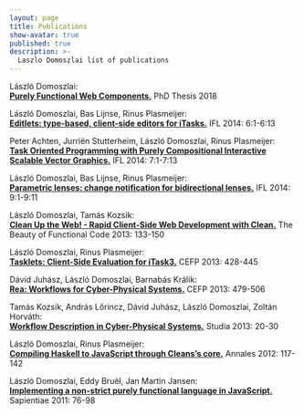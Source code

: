 ```yaml
---
layout: page
title: Publications
show-avatar: true
published: true
description: >-
  Laszlo Domoszlai list of publications
---
```


László Domoszlai:  
**[Purely Functional Web Components.](https://repository.ubn.ru.nl/bitstream/handle/2066/195010/195010.pdf?sequence=1)** PhD Thesis 2018

László Domoszlai, Bas Lijnse, Rinus Plasmeijer:  
**[Editlets: type-based, client-side editors for iTasks.](/papers/editlet.pdf)** IFL 2014: 6:1-6:13

Peter Achten, Jurriën Stutterheim, László Domoszlai, Rinus Plasmeijer:  
**[Task Oriented Programming with Purely Compositional Interactive Scalable Vector Graphics.](/papers/purely_compositional.pdf)** IFL 2014: 7:1-7:13

László Domoszlai, Bas Lijnse, Rinus Plasmeijer:  
**[Parametric lenses: change notification for bidirectional lenses.](/papers/plens.pdf)** IFL 2014: 9:1-9:11

László Domoszlai, Tamás Kozsik:  
**[Clean Up the Web! - Rapid Client-Side Web Development with Clean.](/papers/clean_up_the_web.pdf)** The Beauty of Functional Code 2013: 133-150

László Domoszlai, Rinus Plasmeijer:  
**[Tasklets: Client-Side Evaluation for iTask3.](/papers/tasklet.pdf)** CEFP 2013: 428-445

Dávid Juhász, László Domoszlai, Barnabás Králik:  
**[Rea: Workflows for Cyber-Physical Systems.](/papers/dsl2013-rea.pdf)** CEFP 2013: 479-506

Tamás Kozsik, András Lőrincz, Dávid Juhász, László Domoszlai, Zoltán Horváth:  
**[Workflow Description in Cyber-Physical Systems.](/papers/052-Horvath.pdf)** Studia 2013: 20-30

László Domoszlai, Rinus Plasmeijer:  
**[Compiling Haskell to JavaScript through Cleans’s core.](http://ac.inf.elte.hu/Vol_036_2012/117_36.pdf)** Annales 2012: 117-142

László Domoszlai, Eddy Bruël, Jan Martin Jansen:  
**[Implementing a non-strict purely functional language in JavaScript.](https://www.nlda-tw.nl/janmartin/papers/domoszlaiActaSapientiaInfo2011.pdf)** Sapientiae 2011: 76-98
